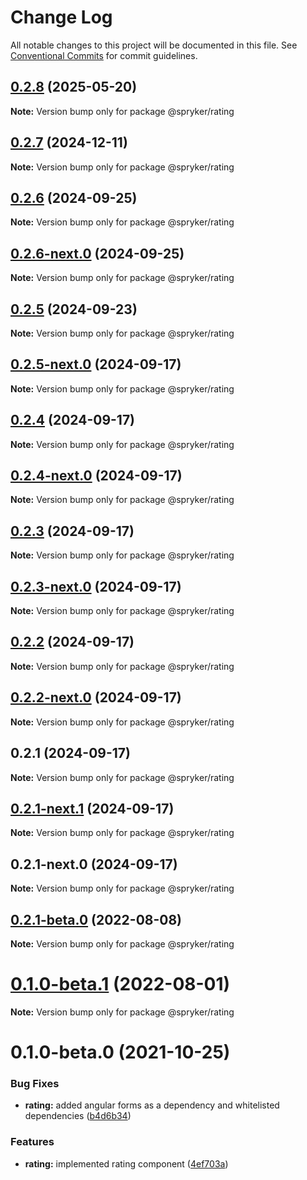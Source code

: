 # Change Log

All notable changes to this project will be documented in this file.
See [Conventional Commits](https://conventionalcommits.org) for commit guidelines.

## [0.2.8](http://172.31.0.22:9292/spryker-internal-ci/ui-components/compare/@spryker/rating@0.2.7...@spryker/rating@0.2.8) (2025-05-20)

**Note:** Version bump only for package @spryker/rating





## [0.2.7](http://172.31.0.22:9292/spryker-internal-ci/ui-components/compare/@spryker/rating@0.2.6...@spryker/rating@0.2.7) (2024-12-11)

**Note:** Version bump only for package @spryker/rating





## [0.2.6](http://172.31.33.130:9292/spryker-internal-ci/ui-components/compare/@spryker/rating@0.2.5...@spryker/rating@0.2.6) (2024-09-25)

**Note:** Version bump only for package @spryker/rating





## [0.2.6-next.0](http://172.31.33.130:9292/spryker-internal-ci/ui-components/compare/@spryker/rating@0.2.5...@spryker/rating@0.2.6-next.0) (2024-09-25)

**Note:** Version bump only for package @spryker/rating





## [0.2.5](http://172.31.33.130:9292/spryker-internal-ci/ui-components/compare/@spryker/rating@0.2.4...@spryker/rating@0.2.5) (2024-09-23)

**Note:** Version bump only for package @spryker/rating





## [0.2.5-next.0](http://172.31.33.130:9292/spryker-internal-ci/ui-components/compare/@spryker/rating@0.2.4...@spryker/rating@0.2.5-next.0) (2024-09-17)

**Note:** Version bump only for package @spryker/rating





## [0.2.4](http://172.31.33.130:9292/spryker-internal-ci/ui-components/compare/@spryker/rating@0.2.3...@spryker/rating@0.2.4) (2024-09-17)

**Note:** Version bump only for package @spryker/rating





## [0.2.4-next.0](http://172.31.33.130:9292/spryker-internal-ci/ui-components/compare/@spryker/rating@0.2.3...@spryker/rating@0.2.4-next.0) (2024-09-17)

**Note:** Version bump only for package @spryker/rating





## [0.2.3](http://172.31.33.130:9292/spryker-internal-ci/ui-components/compare/@spryker/rating@0.2.2...@spryker/rating@0.2.3) (2024-09-17)

**Note:** Version bump only for package @spryker/rating





## [0.2.3-next.0](http://172.31.33.130:9292/spryker-internal-ci/ui-components/compare/@spryker/rating@0.2.2...@spryker/rating@0.2.3-next.0) (2024-09-17)

**Note:** Version bump only for package @spryker/rating





## [0.2.2](http://172.31.33.130:9292/spryker-internal-ci/ui-components/compare/@spryker/rating@0.2.1...@spryker/rating@0.2.2) (2024-09-17)

**Note:** Version bump only for package @spryker/rating





## [0.2.2-next.0](http://172.31.33.130:9292/spryker-internal-ci/ui-components/compare/@spryker/rating@0.2.1...@spryker/rating@0.2.2-next.0) (2024-09-17)

**Note:** Version bump only for package @spryker/rating





## 0.2.1 (2024-09-17)

**Note:** Version bump only for package @spryker/rating





## [0.2.1-next.1](http://172.31.33.130:9292/spryker-internal-ci/ui-components/compare/@spryker/rating@0.2.1-next.0...@spryker/rating@0.2.1-next.1) (2024-09-17)

**Note:** Version bump only for package @spryker/rating





## 0.2.1-next.0 (2024-09-17)

**Note:** Version bump only for package @spryker/rating





## [0.2.1-beta.0](https://github.com/spryker/ui-components/compare/@spryker/rating@0.1.0-beta.1...@spryker/rating@0.2.1-beta.0) (2022-08-08)

**Note:** Version bump only for package @spryker/rating





# [0.1.0-beta.1](https://github.com/spryker/ui-components/compare/@spryker/rating@0.1.0-beta.0...@spryker/rating@0.1.0-beta.1) (2022-08-01)

**Note:** Version bump only for package @spryker/rating





# 0.1.0-beta.0 (2021-10-25)


### Bug Fixes

* **rating:** added angular forms as a dependency and whitelisted dependencies ([b4d6b34](https://github.com/spryker/ui-components/commit/b4d6b346b47d396a35cf39be8f2a5f3ba0aff4fa))


### Features

* **rating:** implemented rating component ([4ef703a](https://github.com/spryker/ui-components/commit/4ef703a311aa9d99d9ac07c9261565285f73ca8d))
